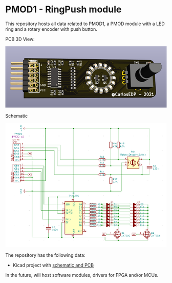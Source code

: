 # PMOD1 - RingPush module

This repository hosts all data related to PMOD1, a PMOD module with a LED ring and a rotary encoder with push button.

PCB 3D View:

![schematic](img/PCB-3DFront.png)

Schematic

![schematic](img/Schematic.png)

The repository has the following data:

* Kicad project with [schematic and PCB](Kicad-RingPush)

In the future, will host software modules, drivers for FPGA and/or MCUs.
